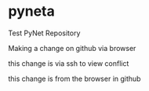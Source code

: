 # pyneta
Test PyNet Repository

Making a change on github via browser


this change is via ssh to view conflict

this change is from the browser in github

